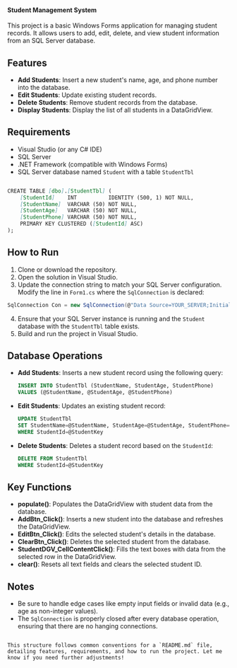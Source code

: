 #### Student Management System

This project is a basic Windows Forms application for managing student records. It allows users to add, edit, delete, and view student information from an SQL Server database.

## Features
- **Add Students**: Insert a new student's name, age, and phone number into the database.
- **Edit Students**: Update existing student records.
- **Delete Students**: Remove student records from the database.
- **Display Students**: Display the list of all students in a DataGridView.

## Requirements
- Visual Studio (or any C# IDE)
- SQL Server
- .NET Framework (compatible with Windows Forms)
- SQL Server database named `Student` with a table `StudentTbl`



```md

CREATE TABLE [dbo].[StudentTbl] (
    [StudentId]    INT          IDENTITY (500, 1) NOT NULL,
    [StudentName]  VARCHAR (50) NOT NULL,
    [StudentAge]   VARCHAR (50) NOT NULL,
    [StudentPhone] VARCHAR (50) NOT NULL,
    PRIMARY KEY CLUSTERED ([StudentId] ASC)
);
```

## How to Run
1. Clone or download the repository.
2. Open the solution in Visual Studio.
3. Update the connection string to match your SQL Server configuration. Modify the line in `Form1.cs` where the `SqlConnection` is declared:

```csharp
SqlConnection Con = new SqlConnection(@"Data Source=YOUR_SERVER;Initial Catalog=Student;Integrated Security=True;TrustServerCertificate=True");
```

4. Ensure that your SQL Server instance is running and the `Student` database with the `StudentTbl` table exists.
5. Build and run the project in Visual Studio.

## Database Operations
- **Add Students**: Inserts a new student record using the following query:
  
  ```sql
  INSERT INTO StudentTbl (StudentName, StudentAge, StudentPhone) 
  VALUES (@StudentName, @StudentAge, @StudentPhone)
  ```
  
- **Edit Students**: Updates an existing student record:
  
  ```sql
  UPDATE StudentTbl 
  SET StudentName=@StudentName, StudentAge=@StudentAge, StudentPhone=@StudentPhone 
  WHERE StudentId=@StudentKey
  ```
  
- **Delete Students**: Deletes a student record based on the `StudentId`:
  
  ```sql
  DELETE FROM StudentTbl 
  WHERE StudentId=@StudentKey
  ```

## Key Functions
- **populate()**: Populates the DataGridView with student data from the database.
- **AddBtn_Click()**: Inserts a new student into the database and refreshes the DataGridView.
- **EditBtn_Click()**: Edits the selected student's details in the database.
- **ClearBtn_Click()**: Deletes the selected student from the database.
- **StudentDGV_CellContentClick()**: Fills the text boxes with data from the selected row in the DataGridView.
- **clear()**: Resets all text fields and clears the selected student ID.

## Notes
- Be sure to handle edge cases like empty input fields or invalid data (e.g., age as non-integer values).
- The `SqlConnection` is properly closed after every database operation, ensuring that there are no hanging connections.
```

This structure follows common conventions for a `README.md` file, detailing features, requirements, and how to run the project. Let me know if you need further adjustments!
